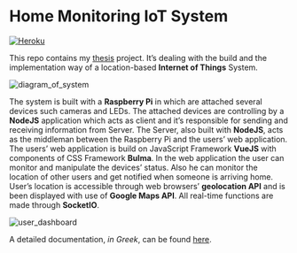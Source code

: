 # Home Monitoring IoT System

[![Heroku](https://pyheroku-badge.herokuapp.com/?app=nodejssocketioraspberrypi&style=flat)](https://nodejssocketioraspberrypi.herokuapp.com/)

This repo contains my [thesis](https://apothesis.lib.hmu.gr/handle/20.500.12688/8536) project. It’s dealing with the build and the implementation way of a location-based **Internet of Things** System.

![diagram_of_system](https://alexkantas.github.io/img/thesis/fullSystemDiagram.jpg)
 
The system is built with a **Raspberry Pi** in which are attached several devices such cameras and LEDs. The attached devices are controlling by a **NodeJS** application which acts as client and it’s responsible for sending and receiving information from Server. The Server, also built with **NodeJS**, acts as the middleman between the Raspberry Pi and the users’ web application. The users’ web application is build on JavaScript Framework **VueJS** with components of CSS Framework **Bulma**. In the web application the user can monitor and manipulate the devices’ status. Also he can monitor the location of other users and get notified when someone is arriving home. User’s location is accessible through web browsers’ **geolocation API** and is been displayed with use of **Google Maps API**. All real-time functions are made through **SocketIO**.

![user_dashboard](https://alexkantas.github.io/img/thesis/userDashboard.jpg)

A detailed documentation, *in Greek*, can be found [here](https://thesis.kantas.net/documentation).